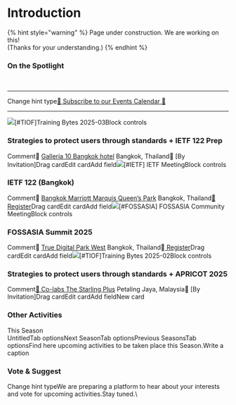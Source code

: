 # Introduction

{% hint style="warning" %}
Page under construction. We are working on this!\
(Thanks for your understanding.)
{% endhint %}

### On the Spotlight <a href="#on-the-spotlight" id="on-the-spotlight"></a>

​

***

Change hint type​[📅 Subscribe to our Events Calendar 📅](https://tiof.click/EventsCalendar)​​

***

​![](https://www.gitbook.com/cdn-cgi/image/width=371,dpr=2,format=auto/https%3A%2F%2Ffiles.gitbook.com%2Fv0%2Fb%2Fgitbook-x-prod.appspot.com%2Fo%2Fspaces%2FsRFrwDq11pmSbWoSLKjc%2Fuploads%2FlMZ9Eqzf40R3oN9GGYNY%2FGrayscaleimage54065.jpg%3Falt%3Dmedia%26token%3D8330bb03-2a6d-4657-81ac-4d7f191eeb78)\[#TIOF]Training Bytes 2025-03Block controls

### Strategies to protect users through standards + IETF 122 Prep  <a href="#strategies-to-protect-users-through-standards--ietf-122-prep" id="strategies-to-protect-users-through-standards--ietf-122-prep"></a>

Comment📍 [Galleria 10 Bangkok hotel](https://maps.app.goo.gl/wo1FSYCNj4CtsyV36) Bangkok, Thailand🎫 \[By Invitation]Drag cardEdit cardAdd field![](https://www.gitbook.com/cdn-cgi/image/width=371,dpr=2,format=auto/https%3A%2F%2Ffiles.gitbook.com%2Fv0%2Fb%2Fgitbook-x-prod.appspot.com%2Fo%2Fspaces%2FsRFrwDq11pmSbWoSLKjc%2Fuploads%2F6KUzJ6JZMS6fGMo6RmsF%2FGrayscaleimage82279.jpg%3Falt%3Dmedia%26token%3Dd2d9bd38-b381-467c-81a6-29567535ed4f)\[#IETF] IETF MeetingBlock controls

### IETF 122 (Bangkok) <a href="#ietf-122-bangkok" id="ietf-122-bangkok"></a>

Comment📍 [Bangkok Marriott Marquis Queen’s Park](https://maps.app.goo.gl/7n6vW1cZqodFRRyA7) Bangkok, Thailand​[🎫 Register](https://registration.ietf.org/122/)​Drag cardEdit cardAdd field![](https://www.gitbook.com/cdn-cgi/image/width=371,dpr=2,format=auto/https%3A%2F%2Ffiles.gitbook.com%2Fv0%2Fb%2Fgitbook-x-prod.appspot.com%2Fo%2Fspaces%2FsRFrwDq11pmSbWoSLKjc%2Fuploads%2FyC3ePEptVvidFjTRvWYj%2FUntitled%20design%20\(6\).png%3Falt%3Dmedia%26token%3D834a48a6-0dc5-4410-ba46-9d993e99cf7a)\[#FOSSASIA] FOSSASIA Community MeetingBlock controls

### FOSSASIA Summit 2025 <a href="#fossasia-summit-2025" id="fossasia-summit-2025"></a>

Comment📍 [True Digital Park West](https://maps.app.goo.gl/8qzMuSeTZ3ng7gn5A) Bangkok, Thailand🎫[ Register](https://eventyay.com/e/4c0e0c27)​Drag cardEdit cardAdd field![](https://www.gitbook.com/cdn-cgi/image/width=371,dpr=2,format=auto/https%3A%2F%2Ffiles.gitbook.com%2Fv0%2Fb%2Fgitbook-x-prod.appspot.com%2Fo%2Fspaces%2FsRFrwDq11pmSbWoSLKjc%2Fuploads%2FNgBPpU45hvUOqiB5pWyI%2FGrayscaleimage63512.jpg%3Falt%3Dmedia%26token%3D5631cd70-3990-41b5-9997-eee76c7177ca)\[#TIOF]Training Bytes 2025-02Block controls

### Strategies to protect users through standards + APRICOT 2025 <a href="#strategies-to-protect-users-through-standards--apricot-2025" id="strategies-to-protect-users-through-standards--apricot-2025"></a>

Comment​[📍 Co-labs The Starling Plus](https://maps.app.goo.gl/rJy6LXpuWgWwKtFn8) Petaling Jaya, Malaysia🎫 \[By Invitation]Drag cardEdit cardAdd fieldNew card

### Other Activities <a href="#other-activities" id="other-activities"></a>

This Season\
UntitledTab optionsNext SeasonTab optionsPrevious SeasonsTab optionsFind here upcoming activities to be taken place this Season.​Write a caption​

### Vote & Suggest <a href="#vote-and-suggest" id="vote-and-suggest"></a>

Change hint typeWe are preparing a platform to hear about your interests and vote for upcoming activities.Stay tuned.​\
